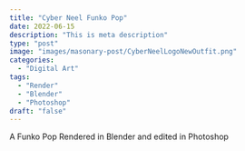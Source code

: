 ```yaml
---
title: "Cyber Neel Funko Pop"
date: 2022-06-15
description: "This is meta description"
type: "post"
image: "images/masonary-post/CyberNeelLogoNewOutfit.png"
categories: 
  - "Digital Art"
tags:
  - "Render"
  - "Blender"
  - "Photoshop"
draft: "false"
---
```



A Funko Pop Rendered in Blender and edited in Photoshop




